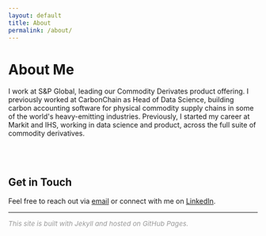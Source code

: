 ```yaml
---
layout: default
title: About
permalink: /about/
---
```


# About Me

I work at S&P Global, leading our Commodity Derivates product offering. I previously worked at CarbonChain as Head of Data Science, building carbon accounting software for physical commodity supply chains in some of the world's heavy-emitting industries. Previously, I started my career  at Markit and IHS, working in data science and product, across the full suite of commodity derivatives.

<br>
<br>

## Get in Touch

Feel free to reach out via [email](mailto:adamw6979@gmail.com) or connect with me on [LinkedIn](https://www.linkedin.com/in/adam-watson-9831a099/).

---

<small style="color: #999; font-size: 0.85rem;">*This site is built with Jekyll and hosted on GitHub Pages.*</small>